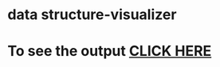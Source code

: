 # data structure-visualizer

# To see the output [CLICK HERE](https://dchoudhary4444.github.io/ds-visualizer/ds/index.html)
